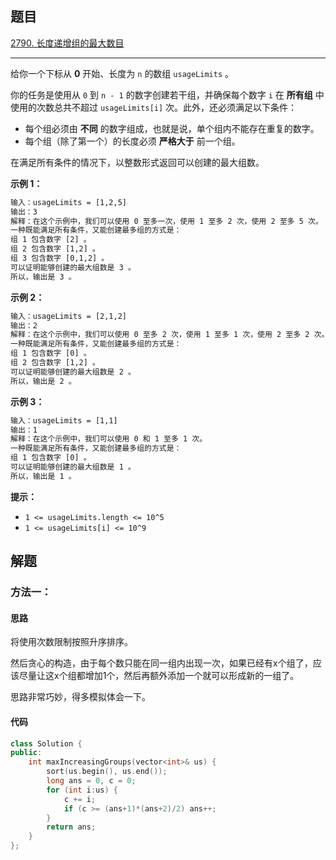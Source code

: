 ## 题目

[2790. 长度递增组的最大数目](https://leetcode.cn/problems/maximum-number-of-groups-with-increasing-length/)

---

给你一个下标从 **0** 开始、长度为 `n` 的数组 `usageLimits` 。

你的任务是使用从 `0` 到 `n - 1` 的数字创建若干组，并确保每个数字 `i` 在 **所有组** 中使用的次数总共不超过 `usageLimits[i]` 次。此外，还必须满足以下条件：

-   每个组必须由 **不同** 的数字组成，也就是说，单个组内不能存在重复的数字。
-   每个组（除了第一个）的长度必须 **严格大于** 前一个组。

在满足所有条件的情况下，以整数形式返回可以创建的最大组数。

  

**示例 1：**

```txt
输入：usageLimits = [1,2,5]
输出：3
解释：在这个示例中，我们可以使用 0 至多一次，使用 1 至多 2 次，使用 2 至多 5 次。
一种既能满足所有条件，又能创建最多组的方式是： 
组 1 包含数字 [2] 。
组 2 包含数字 [1,2] 。
组 3 包含数字 [0,1,2] 。 
可以证明能够创建的最大组数是 3 。 
所以，输出是 3 。
```

**示例 2：**

```txt
输入：usageLimits = [2,1,2]
输出：2
解释：在这个示例中，我们可以使用 0 至多 2 次，使用 1 至多 1 次，使用 2 至多 2 次。
一种既能满足所有条件，又能创建最多组的方式是： 
组 1 包含数字 [0] 。 
组 2 包含数字 [1,2] 。
可以证明能够创建的最大组数是 2 。 
所以，输出是 2 。
```

**示例 3：**

```txt
输入：usageLimits = [1,1]
输出：1
解释：在这个示例中，我们可以使用 0 和 1 至多 1 次。 
一种既能满足所有条件，又能创建最多组的方式是：
组 1 包含数字 [0] 。
可以证明能够创建的最大组数是 1 。 
所以，输出是 1 。
```
  

**提示：**

-   `1 <= usageLimits.length <= 10^5`
-   `1 <= usageLimits[i] <= 10^9`

  

## 解题

### 方法一：

#### 思路

将使用次数限制按照升序排序。

然后贪心的构造，由于每个数只能在同一组内出现一次，如果已经有x个组了，应该尽量让这x个组都增加1个，然后再额外添加一个就可以形成新的一组了。

思路非常巧妙，得多模拟体会一下。

#### 代码

```cpp
class Solution {
public:
    int maxIncreasingGroups(vector<int>& us) {
        sort(us.begin(), us.end());
        long ans = 0, c = 0;
        for (int i:us) {
            c += i;
            if (c >= (ans+1)*(ans+2)/2) ans++;
        }
        return ans;
    }
};
```
